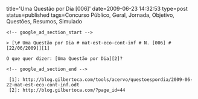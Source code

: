 title='Uma Questão por Dia [006]'
date=2009-06-23 14:32:53
type=post
status=published
tags=Concurso Público, Geral, Jornada, Objetivo, Questões, Resumos, Simulado
~~~~~~
<!-- google_ad_section_start -->

> [\# Uma Questão por Dia # mat-est-eco-cont-inf # N. [006] # [22/06/2009]][1]

O que quer dizer: [Uma Questão por Dia][2]?

<!-- google_ad_section_end -->

 [1]: http://blog.gilbertoca.com/tools/acervo/questoespordia/2009-06-22-mat-est-eco-cont-inf.odt
 [2]: http://blog.gilbertoca.com/?page_id=44